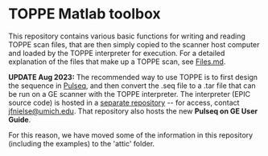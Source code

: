 # TOPPE Matlab toolbox

This repository contains various basic functions for writing and reading TOPPE scan files, that are
then simply copied to the scanner host computer and loaded by the TOPPE interpreter for execution.
For a detailed explanation of the files that make up a TOPPE scan,
see [Files.md](Files.md).

**UPDATE Aug 2023:**
The recommended way to use TOPPE is to first design the sequence in 
[Pulseq](http://pulseq.github.io/), and then convert the .seq file to a .tar
file that can be run on a GE scanner with the TOPPE interpreter.
The interpreter (EPIC source code) is hosted in a 
[separate repository](https://github.com/jfnielsen/TOPPEpsdSourceCode) -- for access, contact jfnielse@umich.edu.
That repository also hosts the new **Pulseq on GE User Guide**.

For this reason, we have moved some of the information in this repository
(including the examples) to the 'attic' folder.
